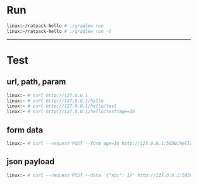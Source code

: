 # Run

```bash
linux:~/ratpack-hello # ./gradlew run
linux:~/ratpack-hello # ./gradlew run -t
```


---

# Test

## url, path, param

```bash
linux:~ # curl http://127.0.0.1
linux:~ # curl http://127.0.0.1/hello
linux:~ # curl http://127.0.0.1/hello/test
linux:~ # curl http://127.0.0.1/hello/test?age=10
```


## form data

```bash
linux:~ # curl --request POST --form age=10 http://127.0.0.1:5050/hello/test   
```


## json payload

```bash
linux:~ # curl --request POST --data '{"abc": 1}' http://127.0.0.1:5050/api  
```
